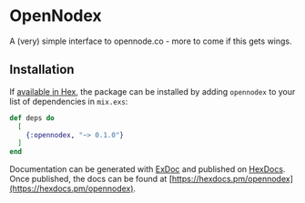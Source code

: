 # OpenNodex

A (very) simple interface to opennode.co - more to come if this gets wings.

## Installation

If [available in Hex](https://hex.pm/docs/publish), the package can be installed
by adding `opennodex` to your list of dependencies in `mix.exs`:

```elixir
def deps do
  [
    {:opennodex, "~> 0.1.0"}
  ]
end
```

Documentation can be generated with [ExDoc](https://github.com/elixir-lang/ex_doc)
and published on [HexDocs](https://hexdocs.pm). Once published, the docs can
be found at [https://hexdocs.pm/opennodex](https://hexdocs.pm/opennodex).

